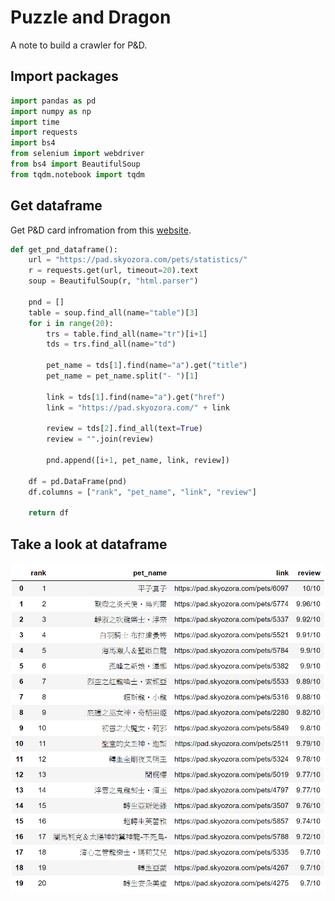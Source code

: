 # Puzzle and Dragon
A note to build a crawler for P&D.

## Import packages
```python
import pandas as pd
import numpy as np
import time
import requests
import bs4
from selenium import webdriver
from bs4 import BeautifulSoup
from tqdm.notebook import tqdm
```

## Get dataframe
Get P&D card infromation from this [website](https://pad.skyozora.com/pets/statistics/).

```python
def get_pnd_dataframe():
    url = "https://pad.skyozora.com/pets/statistics/"
    r = requests.get(url, timeout=20).text
    soup = BeautifulSoup(r, "html.parser")

    pnd = []
    table = soup.find_all(name="table")[3]
    for i in range(20):
        trs = table.find_all(name="tr")[i+1]
        tds = trs.find_all(name="td")

        pet_name = tds[1].find(name="a").get("title")
        pet_name = pet_name.split("- ")[1]

        link = tds[1].find(name="a").get("href")
        link = "https://pad.skyozora.com/" + link

        review = tds[2].find_all(text=True)
        review = "".join(review)

        pnd.append([i+1, pet_name, link, review])
        
    df = pd.DataFrame(pnd)
    df.columns = ["rank", "pet_name", "link", "review"]
    
    return df
```

## Take a look at dataframe
![dataframe](https://github.com/penguinwang96825/Puzzle_and_Dragon/blob/master/df.png)
